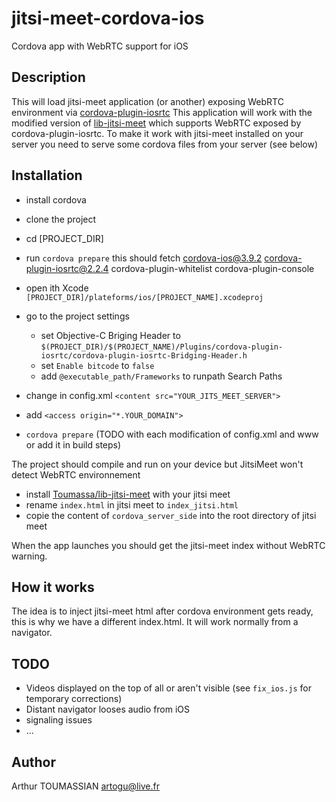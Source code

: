 jitsi-meet-cordova-ios
======================

Cordova app with WebRTC support for iOS 


Description
-----------

This will load jitsi-meet application (or another) exposing WebRTC environment via [cordova-plugin-iosrtc](https://github.com/eface2face/cordova-plugin-iosrtc)
This application will work with the modified version of [lib-jitsi-meet](https://github.com/Toumassa/lib-jitsi-meet) which supports WebRTC exposed by cordova-plugin-iosrtc.
To make it work with jitsi-meet installed on your server you need to serve some cordova files from your server (see below)

Installation
-----------

- install cordova
- clone the project
- cd [PROJECT_DIR]
- run `cordova prepare`
   this should fetch cordova-ios@3.9.2 cordova-plugin-iosrtc@2.2.4 cordova-plugin-whitelist cordova-plugin-console
- open ith Xcode `[PROJECT_DIR]/plateforms/ios/[PROJECT_NAME].xcodeproj`
- go to the project settings
    * set Objective-C Briging Header to `$(PROJECT_DIR)/$(PROJECT_NAME)/Plugins/cordova-plugin-iosrtc/cordova-plugin-iosrtc-Bridging-Header.h`
	* set `Enable bitcode` to `false`
	* add `@executable_path/Frameworks` to runpath Search Paths

- change in config.xml `<content src="YOUR_JITS_MEET_SERVER">	`
- add `<access origin="*.YOUR_DOMAIN">`

- `cordova prepare` (TODO with each modification of config.xml and www or add it in build steps)

The project should compile and run on your device but JitsiMeet won't detect WebRTC environnement

- install [Toumassa/lib-jitsi-meet](https://github.com/Toumassa/lib-jitsi-meet) with your jitsi meet
- rename `index.html` in jitsi meet to `index_jitsi.html`
- copie the content of `cordova_server_side` into the root directory of jitsi meet

When the app launches you should get the jitsi-meet index without WebRTC warning. 

How it works
------------

The idea is to inject jitsi-meet html after cordova environment gets ready, this is why we have a different index.html. It will work normally from a navigator.

TODO
-------------
- Videos displayed on the top of all or aren't visible (see `fix_ios.js` for temporary corrections)
- Distant navigator looses audio from iOS
- signaling issues
- ...

Author
------

Arthur TOUMASSIAN 
artogu@live.fr

